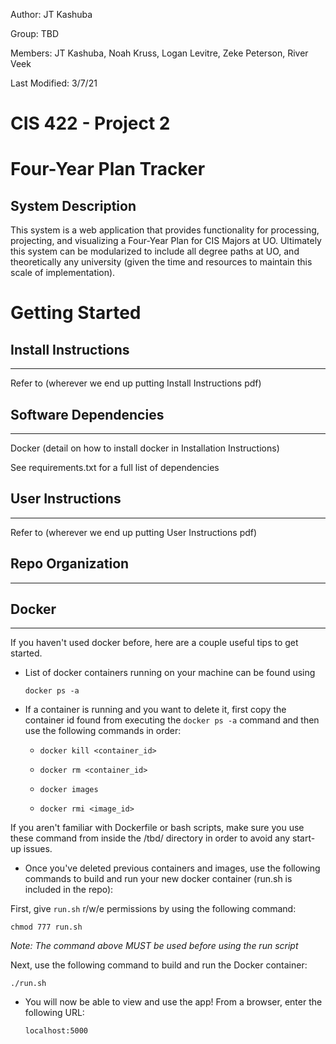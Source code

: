 Author: JT Kashuba

Group: TBD

Members: JT Kashuba, Noah Kruss, Logan Levitre, Zeke Peterson, River Veek

Last Modified: 3/7/21

# CIS 422 - Project 2
# Four-Year Plan Tracker

## System Description

This system is a web application that provides functionality for processing, projecting,
and visualizing a Four-Year Plan for CIS Majors at UO. Ultimately this system can be
modularized to include all degree paths at UO, and theoretically any university (given
the time and resources to maintain this scale of implementation).

# Getting Started

## Install Instructions
--------------------------------------------------------------------------------
Refer to (wherever we end up putting Install Instructions pdf)


## Software Dependencies
--------------------------------------------------------------------------------
Docker (detail on how to install docker in Installation Instructions)

See requirements.txt for a full list of dependencies


## User Instructions
--------------------------------------------------------------------------------
Refer to (wherever we end up putting User Instructions pdf)


## Repo Organization
--------------------------------------------------------------------------------



## Docker
--------------------------------------------------------------------------------
If you haven't used docker before, here are a couple useful tips to get started.

* List of docker containers running on your machine can be found using

  ```
  docker ps -a
  ```

* If a container is running and you want to delete it, first copy the container id found from executing the `docker ps -a` command and then use the following commands in order:


    * `docker kill <container_id>`

    * `docker rm <container_id>`

    * `docker images`

    * `docker rmi <image_id>`


If you aren't familiar with Dockerfile or bash scripts, make sure you use these command from inside the /tbd/ directory in order to avoid any start-up issues.

* Once you've deleted previous containers and images, use the following commands to build and run your new docker container (run.sh is included in the repo):

First, give `run.sh` r/w/e permissions by using the following command:

  ```
  chmod 777 run.sh
  ```

*Note: The command above MUST be used before using the run script*

Next, use the following command to build and run the Docker container:

  ```
  ./run.sh
  ```

* You will now be able to view and use the app! From a browser, enter the following URL:

  ```
  localhost:5000
  ```

